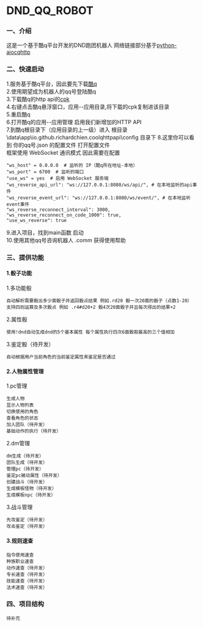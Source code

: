 # DND_QQ_ROBOT
### 一、介绍
这是一个基于酷q平台开发的DND跑团机器人
网络链接部分基于[python-aiocqhttp](https://github.com/richardchien/python-aiocqhttp)

### 二、快速启动
1.服务基于酷q平台，因此要先下载[酷q]()  
2.使用期望成为机器人的qq号登陆酷q  
3.下载酷q的http api的[cpk](https://github.com/richardchien/coolq-http-api/releases)  
4.右键点击酷q悬浮窗口，应用--应用目录,将下载的cpk复制进该目录  
5.重启酷q  
6.打开酷q的应用--应用管理 启用我们新增加的HTTP API  
7.到酷q根目录下（应用目录的上一级）进入 根目录\data\app\io.github.richardchien.coolqhttpapi\config 目录下
8.这里你可以看到 你的qq号.json 的配置文件 打开配置文件  
框架使用 WebSocket 通讯模式 因此需要在配置  

    "ws_host" = 0.0.0.0  # 监听的 IP（酷q所在地址-本地）  
    "ws_port" = 6700  # 监听的端口  
    "use_ws" = yes  # 启用 WebSocket 服务端  
    "ws_reverse_api_url": "ws://127.0.0.1:8080/ws/api/", # 在本地监听的api事件  
    "ws_reverse_event_url": "ws://127.0.0.1:8080/ws/event/", # 在本地监听event事件  
    "ws_reverse_reconnect_interval": 3000,
    "ws_reverse_reconnect_on_code_1000": true,
    "use_ws_reverse": true
9.进入项目，找到main函数 启动  
10.使用其他qq号咨询机器人 .comm 获得使用帮助
### 三、提供功能
#### 1.骰子功能
1.多功能骰

    自动解析需要骰出多少面骰子并返回骰点结果 例如.rd20 骰一次20面的骰子（点数1-20）
    支持四则运算及多次骰点 例如 .r4#d20+2 骰4次20面骰子并且每次得出的结果+2
2.属性骰
    
    使用!dnd自动生成dnd的5个基本属性 每个属性执行四次6面骰取最高的三个值相加
3.鉴定骰（待开发）

    自动根据用户当前角色的当前鉴定属性来鉴定是否通过
#### 2.人物属性管理
1.pc管理
    
    生成人物
    显示人物列表
    切换使用的角色
    查看角色的状态
    加入团队（待开发）
    基础动作的执行（待开发）
    
2.dm管理

    dm生成（待开发）
    团队生成（待开发）
    管理pc（待开发）
    鉴定pc被动属性（待开发）
    创建战斗（待开发）
    生成模板怪物（待开发）
    生成模板npc（待开发）
3.战斗管理

    先攻鉴定（待开发）
    攻击鉴定（待开发）
#### 3.规则速查
    
    指令使用速查
    种族职业速查
    动作速查（待开发）
    专长速查（待开发）
    技能速查（待开发）
    法术速查（待开发）
### 四、项目结构
    待补充